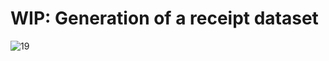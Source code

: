 # WIP: Generation of a receipt dataset

![19](https://github.com/nimalu/kassenzettel/assets/56396474/64e3e3b0-81ba-42bf-a20a-2d5be842ec85)
